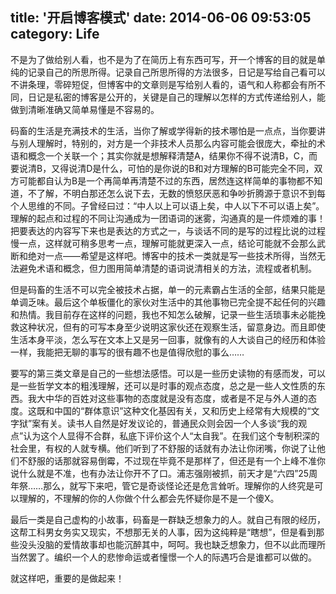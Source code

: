 title: '开启博客模式'
date: 2014-06-06 09:53:05
category: Life
---
不是为了做给别人看，也不是为了在简历上有东西可写，开一个博客的目的就是单纯的记录自己的所思所得。记录自己所思所得的方法很多，日记是写给自己看可以不讲条理，零碎短促，但博客中的文章则是写给别人看的，语气和人称都会有所不同，日记是私密的博客是公开的，关键是自己的理解以怎样的方式传递给别人，能做到清晰准确又简单易懂是不容易的。

码畜的生活是充满技术的生活，当你了解或学得新的技术哪怕是一点点，当你要讲与别人理解时，特别的，对方是一个非技术人员那么内容可能会很庞大，牵扯的术语和概念一个关联一个；其实你就是想解释清楚A，结果你不得不说清B，C，而要说清B，又得说清D是什么，可怕的是你说的B和对方理解的B可能完全不同，双方可能都自认为B是一个再简单再清楚不过的东西，居然连这样简单的事物都不知道，不了解，不明白那还怎么说下去，无数的愤怒厌恶和争吵折腾源于意识不到每个人思维的不同。子曾经曰过：“中人以上可以语上矣，中人以下不可以语上矣”。理解的起点和过程的不同让沟通成为一团语词的迷雾，沟通真的是一件烦难的事！把要表达的内容写下来也是表达的方式之一，与谈话不同的是写的过程比说的过程慢一点，这样就可稍多思考一点，理解可能就更深入一点，结论可能就不会那么武断和绝对一点——希望是这样吧。博客中的技术一类就是写一些技术所得，当然无法避免术语和概念，但力图用简单清楚的语词说清相关的方法，流程或者机制。

但是码畜的生活不可以完全被技术占据，单一的元素霸占生活的全部，结果只能是单调乏味。最后这个单板僵化的家伙对生活中的其他事物已完全提不起任何的兴趣和热情。我目前存在这样的问题，我也不知怎么破解，记录一些生活琐事未必能挽救这种状况，但有的可写本身至少说明这家伙还在观察生活，留意身边。而且即使生活本身平淡，怎么写在文本上又是另一回事，就像有的人大谈自己的经历和体验一样，我能把无聊的事写的很有趣不也是值得欣慰的事么……

要写的第三类文章是自己的一些想法感悟。可以是一些历史读物的有感而发，可以是一些哲学文本的粗浅理解，还可以是时事的观点态度，总之是一些人文性质的东西。我大中华的百姓对这些事物的态度就是没有态度，或者是不足与外人道的态度。这既和中国的“群体意识”这种文化基因有关，又和历史上经常有大规模的“文字狱”案有关。读书人自然是好发议论的，普通民众则会因一个人多谈“我的观点”认为这个人显得不合群，私底下评价这个人“太自我”。在我们这个专制积深的社会里，有权的人就专横。他们听到了不舒服的话就有办法让你闭嘴，你说了让他们不舒服的话那就容易倒霉，不过现在毕竟不是那样了，但还是有一个上峰不准你说什么就是不准，也有办法让你开不了口。浦志强刚被抓，前天才是“六四”25周年祭……那么，就写下来吧，管它是奇谈怪论还是危言耸听。理解你的人终究是可以理解的，不理解的你的人你做个什么都会先怀疑你是不是一个傻X。

最后一类是自己虚构的小故事，码畜是一群缺乏想象力的人。就自己有限的经历，这帮工科男女务实又现实，不想那无关的人事，因为这纯粹是“瞎想”，但是看到那些没头没脑的爱情故事却也能沉醉其中，呵呵。我也缺乏想象力，但不以此而理所当然罢了。编织一个人的悲惨命运或者憧憬一个人的际遇巧合是谁都可以做的。

就这样吧，重要的是做起来！


